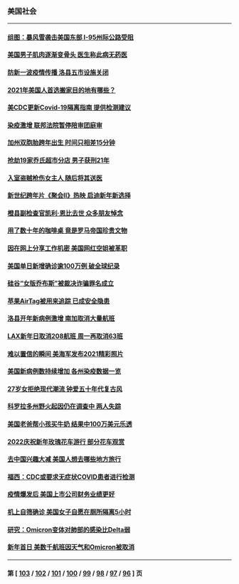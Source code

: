 ### 美国社会
---
#### [组图：暴风雪袭击美国东部 I-95州际公路受阻](../../pages/ncid1078160/n13483285.md) 
#### [美国男子肌肉逐渐变骨头 医生称此病无药医](../../pages/ncid1078160/n13483228.md) 
#### [防新一波疫情传播 洛县五市设施关闭](../../pages/ncid1078160/n13482712.md) 
#### [2021年美国人首选搬家目的地有哪些？](../../pages/ncid1078160/n13482665.md) 
#### [美CDC更新Covid-19隔离指南 提供检测建议](../../pages/ncid1078160/n13482296.md) 
#### [染疫激增 联邦法院暂停陪审团庭审](../../pages/ncid1078160/n13482472.md) 
#### [加州双胞胎跨年出生 时间只相差15分钟](../../pages/ncid1078160/n13482443.md) 
#### [抢劫19家乔氏超市分店 男子获刑21年](../../pages/ncid1078160/n13482347.md) 
#### [入室盗贼枪伤女主人 随后将其送医](../../pages/ncid1078160/n13482308.md) 
#### [新世纪跨年片《聚会II》热映 启迪新年新选择](../../pages/ncid1078160/n13481930.md) 
#### [橙县副检查官凯利·恩比去世 众多朋友悼念](../../pages/ncid1078160/n13481783.md) 
#### [用了数十年的咖啡桌 竟是罗马帝国珍贵文物](../../pages/ncid1078160/n13480774.md) 
#### [因在网上分享工作机密 美国网红空姐被革职](../../pages/ncid1078160/n13480814.md) 
#### [美国单日新增确诊逾100万例 破全球纪录](../../pages/ncid1078160/n13480750.md) 
#### [硅谷“女版乔布斯”被裁决诈骗罪名成立](../../pages/ncid1078160/n13480013.md) 
#### [苹果AirTag被用来追踪 已成安全隐患](../../pages/ncid1078160/n13480134.md) 
#### [洛县开年新病例激增 南加取消大量航班](../../pages/ncid1078160/n13480127.md) 
#### [LAX新年日取消208航班 周一再取消63班](../../pages/ncid1078160/n13479890.md) 
#### [难以置信的瞬间 美海军发布2021精彩照片](../../pages/ncid1078160/n13479912.md) 
#### [美国新病例数持续增加 各州染疫数据一览](../../pages/ncid1078160/n13479457.md) 
#### [27岁女拒绝现代潮流 钟爱五十年代复古风](../../pages/ncid1078160/n13478605.md) 
#### [科罗拉多州野火起因仍在调查中 两人失踪](../../pages/ncid1078160/n13477836.md) 
#### [美国老爸帮小孩买牛奶 结果中100万美元乐透](../../pages/ncid1078160/n13477844.md) 
#### [2022庆祝新年玫瑰花车游行 部分花车观赏](../../pages/ncid1078160/n13477806.md) 
#### [去中国兴趣大减 美国人想去哪些地方旅行](../../pages/ncid1078160/n13475690.md) 
#### [福西：CDC或要求无症状COVID患者进行检测](../../pages/ncid1078160/n13477165.md) 
#### [疫情爆发后 美国上市公司财务业绩更好](../../pages/ncid1078160/n13475426.md) 
#### [机上自筛确诊 美国女子自愿在厕所隔离5小时](../../pages/ncid1078160/n13475697.md) 
#### [研究：Omicron变体对肺部的感染比Delta弱](../../pages/ncid1078160/n13475316.md) 
#### [新年首日 美数千航班因天气和Omicron被取消](../../pages/ncid1078160/n13475307.md) 

---
#### 第 [ [103](./103.md) / [102](./102.md) / [101](./101.md) / [100](./100.md) / [99](./99.md) / [98](./98.md) / [97](./97.md) / [96](./96.md) ] 页
